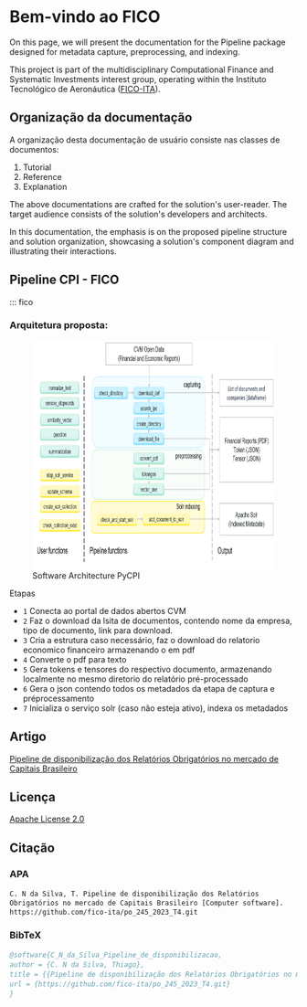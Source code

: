 # Bem-vindo ao FICO

On this page, we will present the documentation for the Pipeline package designed for metadata capture, preprocessing, and indexing.

This project is part of the multidisciplinary Computational Finance and Systematic Investments interest group, operating within the Instituto Tecnológico de Aeronáutica  ([FICO-ITA](https://fico-ita.github.io/fico/)).

## Organização da documentação

A organização desta documentação de usuário consiste nas classes de documentos:

1. Tutorial
1. Reference
1. Explanation



The above documentations are crafted for the solution's user-reader. The target audience consists of the solution's developers and architects.

In this documentation, the emphasis is on the proposed pipeline structure and solution organization, showcasing a solution's component diagram and illustrating their interactions.

## Pipeline CPI - FICO

::: fico

### Arquitetura proposta:

<figure>
  <img src="PyCPI.png" alt="componente cpi" width="800" height="400" />
  <figcaption>Software Architecture PyCPI</figcaption>
</figure>

Etapas

* `1`  Conecta ao portal de dados abertos CVM
* `2`  Faz o download da lsita de documentos, contendo nome da empresa, tipo de documento, link para download.
* `3` Cria a estrutura caso necessário, faz o download do relatorio economico financeiro armazenando o em pdf
* `4` Converte o pdf para texto
* `5` Gera tokens e tensores do respectivo documento, armazenando localmente no mesmo diretorio do relatório pré-processado
* `6` Gera o json contendo todos os metadados da etapa de captura e préprocessamento
* `7`  Inicializa o serviço solr (caso não esteja ativo), indexa os metadados



## Artigo

[Pipeline de disponibilização dos Relatórios Obrigatórios no mercado de Capitais Brasileiro](PyCPI_package.pdf)

## Licença

[Apache License 2.0](LICENSE)

## Citação

### APA
```text
C. N da Silva, T. Pipeline de disponibilização dos Relatórios Obrigatórios no mercado de Capitais Brasileiro [Computer software]. https://github.com/fico-ita/po_245_2023_T4.git
```

### BibTeX
```bibtex
@software{C_N_da_Silva_Pipeline_de_disponibilizacao,
author = {C. N da Silva, Thiago},
title = {{Pipeline de disponibilização dos Relatórios Obrigatórios no mercado de Capitais Brasileiro}},
url = {https://github.com/fico-ita/po_245_2023_T4.git}
}
```